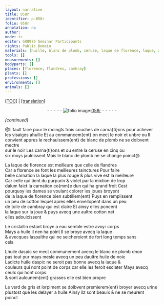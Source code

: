 ```yaml
---
layout: narrative
title: 058r
identifier: p-058r
folio: 058r
annotation: no
author:
mode: tc
editor: GR8975 Seminar Participants
rights: Public Domain
materials: [huille, blanc de plomb, ceruse, laque de florence, laque, alum, cotton, toile de cambray, cristallin, eau, huile, aspalthe, huile daspic, huile de noix, verd de gris, orpiment, urine]
tools: []
measurements: []
bodyparts: []
places: [florence, flandres, cambray]
plants: []
professions: []
environments: []
animals: []
---
```


<p><a href="{{ site.baseurl }}/diplomatic/">[TOC]</a> | <a href="{{ site.baseurl }}/texts/p-058r_tl/">[translation]</a></p><div class="folio" align="center">- - - - - <a href="http://gallica.bnf.fr/ark:/12148/btv1b10500001g/f121.image" target="_blank"><img src="https://cu-mkp.github.io/2017-workshop-edition/assets/photo-icon.png" alt="folio image: " style="display:inline-block; margin-bottom:-3px;"/>058r</a> - - - - - </div>  
 
*[continued]*
  
@Il fault faire pour le moingts trois couches de carna{ti}ons pour achever<br/> les visaiges a<span class="m">huille</span> Et au commancem{ent} on mect le noir et unbre ou Il<br/> convient appres le rechaulssem{ent} de <span class="m">blanc de plomb</span> ne se doibvent mectre<br/> sur le noir Les carna{ti}ons et ou entre la <span class="m">ceruse</span> en cinq ou<br/> six moys jaulnissent Mais le <span class="m">blanc de plomb</span> ne se change poinct@
 
La <span class="m">laque de <span class="pl">florence</span></span> est meilleure que celle de <span class="pl">flandres</span><br/> Car a <span class="pl">florence</span> se font les meilleures tainctures Pour faire<br/> belle carnation la <span class="m">laque</span> la plus rouge & plus vive est la meilleure<br/> Car celle qui tient du purpurin & violet par la mixtion de trop<br/> d<span class="m">alum</span> faict la carnation co{mm}e dun qui ha grand froit Cest<br/> pourquoy les dames se voulant colorer les joues broyent<br/> de la <span class="m">laque de <span class="pl">florence</span></span> bien subtillem{ent} Puys en remplissent<br/> un peu de <span class="m">cotton</span> lequel apres elles envellopent dans un peu<br/> de <span class="m">toile de <span class="pl">cambray</span></span> qui est claire Et ainsy elles poncent<br/> la <span class="m">laque</span> sur la joue & puys avecq une aultre <span class="m">cotton</span> net<br/> elles adoulcissent
 
Le <span class="m">cristallin</span> estant broye a <span class="m">eau</span> semble <span class="del">estre</span> avoyr corps<br/> Mays a <span class="m">huile</span> il nen ha point Il se broye avecq la <span class="m">laque</span><br/> & avecques l<span class="m">aspalthe</span> qui ne seicheroient de fort long temps sans<br/> cela
 
L<span class="m">huile daspic</span> se mect communement avecq le <span class="m">blanc de plomb</span> <span class="del">d</span>non<br/> pas tout pur mays mesle avecq un peu daultre <span class="m">huile de noix</span><br/> Ladicte <span class="m">huile daspic</span> ne seroit pas bonne avecq la <span class="m">laque</span> &<br/> couleurs qui nont point de corps <span class="add">car elle les feroit esclater</span> Mays avecq ceulx qui hont corps<br/> & sont aulcunem{ent} grasses elle est bien propre
 
Le <span class="m">verd de gris</span> et l<span class="m">orpiment</span> se doibvent premierem{ent} broyer avecq <span class="m">urine</span><br/> plustost que les delayer a <span class="m">huile</span> Ainsy ilz sont beaulx & ne se meurent<br/> poinct
 
